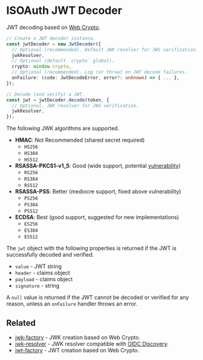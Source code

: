 # ISOAuth JWT Decoder

JWT decoding based on [Web Crypto](https://developer.mozilla.org/en-US/docs/Web/API/Web_Crypto_API).

```ts
// Create a JWT decoder instance.
const jwtDecoder = new JwtDecoder({
  // Optional (recommended). Default JWK resolver for JWS verification.
  jwkResolver,
  // Optional (default `crypto` global).
  crypto: window.crypto,
  // Optional (recommended). Log (or throw) on JWT decode failures.
  onFailure: (code: JwtDecodeError, error?: unknown) => { ... },
});

// Decode (and verify) a JWT.
const jwt = jwtDecoder.decode(token, {
  // Optional. JWK resolver for JWS verification.
  jwkResolver,
});
```

The following JWK algorithms are supported.

- **HMAC**: Not Recommended (shared secret required)
  - `HS256`
  - `HS384`
  - `HS512`
- **RSASSA-PKCS1-v1_5**: Good (wide support, potential [vulnerability](https://www.cvedetails.com/cve/CVE-2020-20949/))
  - `RS256`
  - `RS384`
  - `RS512`
- **RSASSA-PSS**: Better (mediocre support, fixed above vulnerability)
  - `PS256`
  - `PS384`
  - `PS512`
- **ECDSA**: Best (good support, suggested for new implementations)
  - `ES256`
  - `ES384`
  - `ES512`

The `jwt` object with the following properties is returned if the JWT is successfully decoded and verified.

- `value` - JWT string
- `header` - claims object
- `payload` - claims object
- `signature` - string

A `null` value is returned if the JWT cannot be decoded or verified for any reason, unless an `onFailure` handler throws an error.

## Related

- [jwk-factory](../jwk-factory) - JWK creation based on Web Crypto.
- [jwk-resolver](../jwk-resolver) - JWK resolver compatible with [OIDC Discovery](https://openid.net/specs/openid-connect-discovery-1_0.html).
- [jwt-factory](../jwk-factory) - JWT creation based on Web Crypto.
